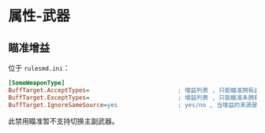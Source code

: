 # 属性-武器

## 瞄准增益

位于 `rulesmd.ini`：

```ini
[SomeWeaponType]
BuffTarget.AcceptTypes=                         ; 增益列表 , 只能瞄准拥有此增益的单位 , 包括自动攻击 (无法瞄准不等于无法伤害) , 不写或留空表示允许任意增益
BuffTarget.ExceptTypes=                         ; 增益列表 , 只能瞄准未拥有此增益的单位 , 包括自动攻击 (无法瞄准不等于无法伤害) , 如果两个列表都设置了就必须同时满足两个列表才能瞄准
BuffTarget.IgnoreSameSource=yes                 ; yes/no , 当增益的来源是当前单位时 , 无视上述限制 , 默认值是 yes
```

此禁用瞄准暂不支持切换主副武器。